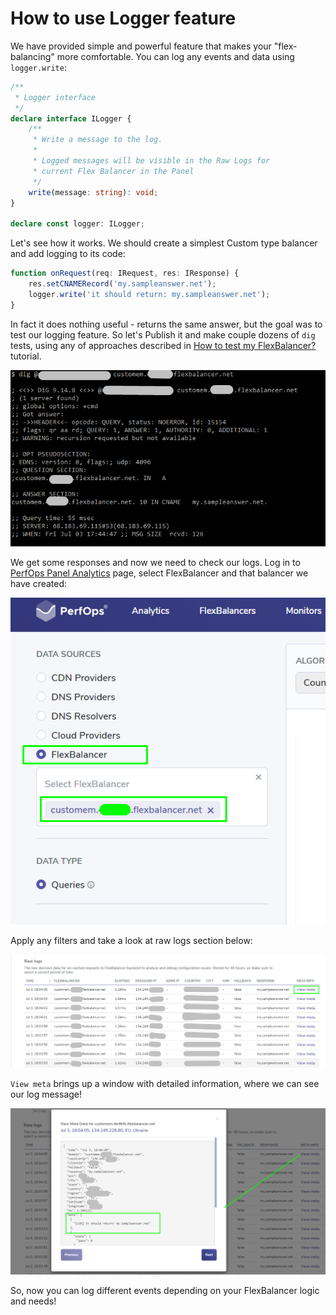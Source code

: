 # How to use Logger feature

We have provided simple and powerful feature that makes your "flex-balancing" more comfortable. You can log any events and data using `logger.write`:

```typescript
/**
 * Logger interface
 */
declare interface ILogger {
    /**
     * Write a message to the log.
     *
     * Logged messages will be visible in the Raw Logs for
     * current Flex Balancer in the Panel
     */
    write(message: string): void;
}

declare const logger: ILogger;
```

Let's see how it works. We should create a simplest Custom type balancer and add logging to its code:
```typescript
function onRequest(req: IRequest, res: IResponse) {
    res.setCNAMERecord('my.sampleanswer.net');
    logger.write('it should return: my.sampleanswer.net');
}
```
In fact it does nothing useful - returns the same answer, but the goal was to test our logging feature. 
So let's Publish it and make couple dozens of `dig` tests, using any of approaches described in <a href="https://perfops.net/support/flexbalancers/how-to-test-my-flexbalancer" target="_blank">How to test my FlexBalancer?</a> tutorial.

![Alt text](img/logger_1.png?raw=true "Dig tests")

We get some responses and now we need to check our logs. Log in to [PerfOps Panel Analytics](https://panel.perfops.net/) page, select FlexBalancer and that balancer we have created:

![Alt text](img/logger_2.png?raw=true "Select your balancer")

Apply any filters and take a look at raw logs section below:

![Alt text](img/logger_3.png?raw=true "Raw logs")

`View meta` brings up a window with detailed information, where we can see our log message!

![Alt text](img/logger_4.png?raw=true "Log info")

So, now you can log different events depending on your FlexBalancer logic and needs!